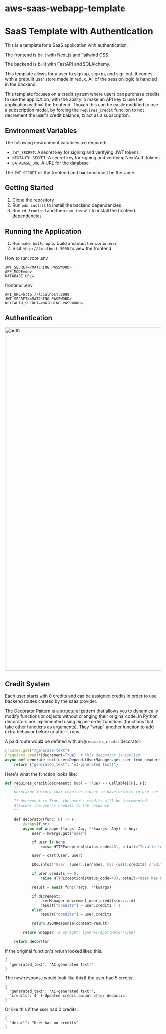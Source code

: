 # aws-saas-webapp-template

# SaaS Template with Authentication

This is a template for a SaaS application with authentication.

The frontend is built with Next.js and Tailwind CSS.

The backend is built with FastAPI and SQLAlchemy.

This template allows for a user to sign up, sign in, and sign out. It comes with a prebuilt user store made in redux. All of the session logic is handled in the backend.

This template focuses on a credit system where users can purchase credits to use the application, with the ability to make an API key to use the application without the frontend. Though this can be easily modified to use a subscription model, by forcing the `requires_credit` function to not decrement the user's credit balance, to act as a subscription.

## Environment Variables

The following environment variables are required:

- `JWT_SECRET`: A secret key for signing and verifying JWT tokens
- `NEXTAUTH_SECRET`: A secret key for signing and verifying NextAuth tokens
- `DATABASE_URL`: A URL for the database

The `JWT_SECRET` on the frontend and backend must be the same.

## Getting Started

1. Clone the repository
2. Run `pdm install` to install the backend dependencies
3. Run `cd frontend` and then `npm install` to install the frontend dependencies

## Running the Application

1. Run `make build up` to build and start the containers
2. Visit `http://localhost:3000` to view the frontend

How to run:
root .env
```
JWT_SECRET=<MATCHING PASSWORD>
APP_MODE=dev
DATABASE_URL=
```
frontend .env
```
API_URL=http://localhost:8000
JWT_SECRET=<MATCHING PASSWORD>
NEXTAUTH_SECRET=<MATCHING PASSWORD>

```

## Authentication
<img width="1109" alt="auth" src="https://github.com/user-attachments/assets/5e5b7260-b203-411d-b7ad-95196e88d9df" />



## Credit System

Each user starts with 0 credits and can be assigned credits in order to use backend routes created by the saas provider. 

The Decorator Pattern is a structural pattern that allows you to dynamically modify functions or objects without changing their original code.
In Python, decorators are implemented using higher-order functions (functions that take other functions as arguments).
They "wrap" another function to add extra behavior before or after it runs.

A paid route would be defined with an `@requires_credit` decorator:
```Python
@router.get("/generate-text")
@requires_credit(decrement=True)  # This decorator is applied
async def generate_text(user=Depends(UserManager.get_user_from_header)):
    return {"generated_text": "AI-generated text!"}
```
Here's what the function looks like:
```Python
def requires_credit(decrement: bool = True) -> Callable[[F], F]:
    """
    Decorator factory that requires a user to have credits to use the function.

    If decrement is True, the user's credits will be decremented.
    Attaches the user's credits to the response.
    """

    def decorator(func: F) -> F:
        @wraps(func)
        async def wrapper(*args: Any, **kwargs: Any) -> Any:
            user = kwargs.get("user")

            if user is None:
                raise HTTPException(status_code=401, detail="Invalid token")

            user = cast(User, user)

            LOG.info(f"User: {user.username}, has {user.credits} credits")

            if user.credits == 0:
                raise HTTPException(status_code=403, detail="User has no credits")

            result = await func(*args, **kwargs)

            if decrement:
                UserManager.decrement_user_credits(user.id)
                result["credits"] = user.credits - 1
            else:
                result["credits"] = user.credits

            return JSONResponse(content=result)

        return wrapper  # pyright: ignore[reportReturnType]

    return decorator
```
If the original function's return looked liked this:
```
{
  "generated_text": "AI-generated text!"
}
```
The new response would look like this if the user had 5 credits:
```
{
  "generated_text": "AI-generated text!",
  "credits": 4  # Updated credit amount after deduction
}
```
Or like this if the user had 0 credits:
```
{
  "detail": "User has no credits"
}
```
